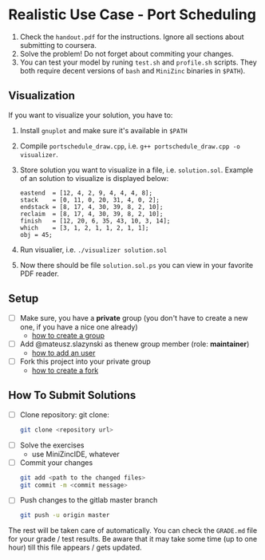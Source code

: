 # Realistic Use Case - Port Scheduling

1. Check the ``handout.pdf`` for the instructions. Ignore all sections about submitting to coursera.
2. Solve the problem! Do not forget about commiting your changes.
3. You can test your model by runing ``test.sh`` and ``profile.sh`` scripts. They both require decent versions of ``bash`` and ``MiniZinc`` binaries in ``$PATH``). 

## Visualization

If you want to visualize your solution, you have to:

1. Install ``gnuplot`` and make sure it's available in ``$PATH``
2. Compile ``portschedule_draw.cpp``, i.e. ``g++ portschedule_draw.cpp -o visualizer``.
3. Store solution you want to visualize in a file, i.e. ``solution.sol``. Example of an solution to visualize is displayed below:

    ```westend  = [8, 1, 0, 4, 0, 2, 3, 4];
    eastend  = [12, 4, 2, 9, 4, 4, 4, 8];
    stack    = [0, 11, 0, 20, 31, 4, 0, 2];
    endstack = [8, 17, 4, 30, 39, 8, 2, 10];
    reclaim  = [8, 17, 4, 30, 39, 8, 2, 10];
    finish   = [12, 20, 6, 35, 43, 10, 3, 14];
    which    = [3, 1, 2, 1, 1, 2, 1, 1];
    obj = 45;
    ```

4. Run visualier, i.e. ``./visualizer solution.sol``
5. Now there should be file ``solution.sol.ps`` you can view in your favorite PDF reader.

## Setup 

* [ ] Make sure, you have a **private** group (you don't have to create a new one, if you have a nice one already)
  * [how to create a group](https://docs.gitlab.com/ee/user/group/#create-a-group)
* [ ] Add @mateusz.slazynski as thenew group member (role: **maintainer**)
  * [how to add an user](https://docs.gitlab.com/ee/user/group/#add-users-to-a-group)
* [ ] Fork this project into your private group
  * [how to create a fork](https://docs.gitlab.com/ee/user/project/repository/forking_workflow.html#creating-a-fork)


## How To Submit Solutions

* [ ] Clone repository: git clone:
    ```bash 
    git clone <repository url>
    ```
* [ ] Solve the exercises 
    * use MiniZincIDE, whatever
* [ ] Commit your changes
    ```bash
    git add <path to the changed files>
    git commit -m <commit message>
    ```
* [ ] Push changes to the gitlab master branch
    ```bash
    git push -u origin master
    ```

The rest will be taken care of automatically. You can check the `GRADE.md` file for your grade / test results. Be aware that it may take some time (up to one hour) till this file appears / gets updated.  
